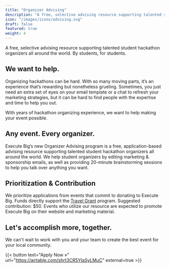 ```yaml
---
title: "Organizer Advising"
description: "A free, selective advising resource supporting talented student hackathon organizers all around the world. "
icon: "/images/icons/advising.svg"
draft: false
featured: true
weight: 4
---
```


A free, selective advising resource supporting talented student hackathon organizers all around the world. By students, for students.

## We want to help.

Organizing hackathons can be hard. With so many moving parts, it’s an experience that’s rewarding but nonetheless grueling. Sometimes, you just need an extra set of eyes on your email template or a chat to refresh your marketing strategies, but it can be hard to find people with the expertise and time to help you out.

With years of hackathon organizing experience, we want to help making your event possible.

## Any event. Every organizer.

Execute Big’s new Organizer Advising program is a free, application-based advising resource supporting talented student hackathon organizers all around the world. We help student organizers by editing marketing & sponsorship emails, as well as providing 20-minute brainstorming sessions to help you talk over anything you want.

## Prioritization & Contribution

We prioritize applications from events that commit to donating to Execute Big. Funds directly support the [Travel Grant](/programs/grant) program. Suggested contribution: $50. Events who utilize our resource are expected to promote Execute Big on their website and marketing material.

## Let's accomplish more, together. 

We can't wait to work with you and your team to create the best event for your local community.

{{< button text="Apply Now »" url="https://airtable.com/shrt3CR5YIaSyLMuC" external=true >}}